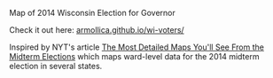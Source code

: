 Map of 2014 Wisconsin Election for Governor

Check it out here: [armollica.github.io/wi-voters/](http://armollica.github.io/wi-voters/)

Inspired by NYT's article 
[The Most Detailed Maps You'll See From the Midterm Elections](http://www.nytimes.com/interactive/2014/11/04/upshot/senate-maps.html)
which maps ward-level data for the 2014 midterm election in several states.
